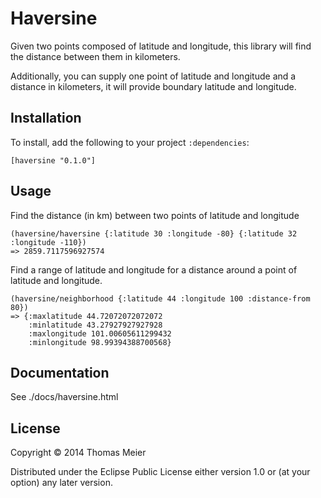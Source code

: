 # Haversine

Given two points composed of latitude and longitude, this library will find the distance between them in kilometers.

Additionally, you can supply one point of latitude and longitude and a distance in kilometers, it will provide boundary latitude and longitude.

## Installation

To install, add the following to your project `:dependencies`:

    [haversine "0.1.0"]

## Usage

Find the distance (in km) between two points of latitude and longitude

    (haversine/haversine {:latitude 30 :longitude -80} {:latitude 32 :longitude -110})
    => 2859.7117596927574
    
Find a range of latitude and longitude for a distance around a point of latitude and longitude.

    (haversine/neighborhood {:latitude 44 :longitude 100 :distance-from 80})
    => {:maxlatitude 44.72072072072072
        :minlatitude 43.27927927927928
        :maxlongitude 101.00605611299432
        :minlongitude 98.99394388700568}

## Documentation

See ./docs/haversine.html

## License

Copyright © 2014 Thomas Meier

Distributed under the Eclipse Public License either version 1.0 or (at
your option) any later version.
